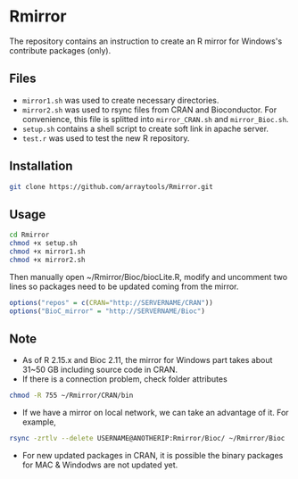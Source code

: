 Rmirror
=======

The repository contains an instruction to create an R mirror for Windows's contribute packages (only). 

## Files

* `mirror1.sh` was used to create necessary directories.
* `mirror2.sh` was used to rsync files from CRAN and Bioconductor. For convenience, this file is splitted into
  `mirror_CRAN.sh` and `mirror_Bioc.sh`.
* `setup.sh` contains a shell script to create soft link in apache server.
* `test.r` was used to test the new R repository.

## Installation

```bash
git clone https://github.com/arraytools/Rmirror.git
```

## Usage

```bash
cd Rmirror
chmod +x setup.sh
chmod +x mirror1.sh
chmod +x mirror2.sh
```
Then manually open ~/Rmirror/Bioc/biocLite.R, modify and uncomment two lines so packages need to be updated 
coming from the mirror.
```R
options("repos" = c(CRAN="http://SERVERNAME/CRAN"))
options("BioC_mirror" = "http://SERVERNAME/Bioc")
```

## Note

* As of R 2.15.x and Bioc 2.11, the mirror for Windows part takes about 31~50 GB including source code in CRAN.
* If there is a connection problem, check folder attributes
```bash
chmod -R 755 ~/Rmirror/CRAN/bin
```
* If we have a mirror on local network, we can take an advantage of it. For example,
```bash
rsync -zrtlv --delete USERNAME@ANOTHERIP:Rmirror/Bioc/ ~/Rmirror/Bioc
```
* For new updated packages in CRAN, it is possible the binary packages for MAC & Windodws are not updated yet.